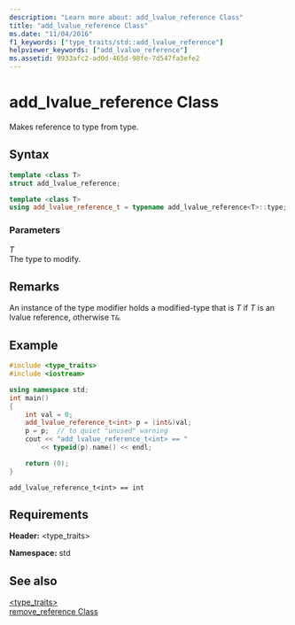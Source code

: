```yaml
---
description: "Learn more about: add_lvalue_reference Class"
title: "add_lvalue_reference Class"
ms.date: "11/04/2016"
f1_keywords: ["type_traits/std::add_lvalue_reference"]
helpviewer_keywords: ["add_lvalue_reference"]
ms.assetid: 9933afc2-ad0d-465d-98fe-7d547fa3efe2
---
```

# add_lvalue_reference Class

Makes reference to type from type.

## Syntax

```cpp
template <class T>
struct add_lvalue_reference;

template <class T>
using add_lvalue_reference_t = typename add_lvalue_reference<T>::type;
```

### Parameters

*T*\
The type to modify.

## Remarks

An instance of the type modifier holds a modified-type that is *T* if *T* is an lvalue reference, otherwise `T&`.

## Example

```cpp
#include <type_traits>
#include <iostream>

using namespace std;
int main()
{
    int val = 0;
    add_lvalue_reference_t<int> p = (int&)val;
    p = p;  // to quiet "unused" warning
    cout << "add_lvalue_reference_t<int> == "
        << typeid(p).name() << endl;

    return (0);
}
```

```Output
add_lvalue_reference_t<int> == int
```

## Requirements

**Header:** \<type_traits>

**Namespace:** std

## See also

[<type_traits>](type-traits.md)\
[remove_reference Class](remove-reference-class.md)
